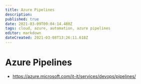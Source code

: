 ```yaml
---
title: Azure Pipelines
description: 
published: true
date: 2021-03-09T09:04:14.480Z
tags: cloud, azure, automation, azure pipelines
editor: markdown
dateCreated: 2021-03-08T13:26:11.618Z
---
```


# Azure Pipelines
- https://azure.microsoft.com/it-it/services/devops/pipelines/	